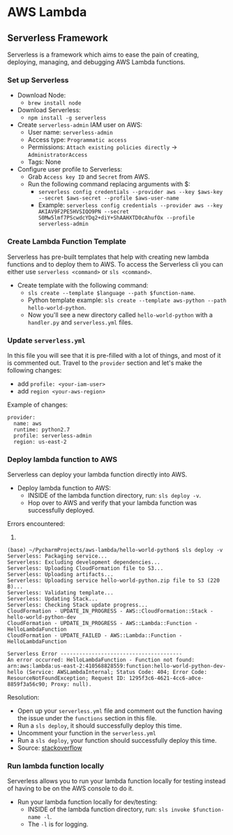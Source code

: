 # AWS Lambda

## Serverless Framework
Serverless is a framework which aims to ease the pain of creating, deploying, managing, and debugging AWS Lambda functions.

### Set up Serverless
  * Download Node:
    * `brew install node`
  * Download Serverless:
    * `npm install -g serverless`
  * Create `serverless-admin` IAM user on AWS:
    * User name: `serverless-admin`
    * Access type: `Programmatic access`
    * Permissions: `Attach existing policies directly` -> `AdministratorAccess`
    * Tags: None
  * Configure user profile to Serverless:
    * Grab `Access key ID` and `Secret` from AWS.
    * Run the following command replacing arguments with $:
      * `serverless config credentials --provider aws --key $aws-key --secret $aws-secret --profile $aws-user-name`
      * Example: `serverless config credentials --provider aws --key AKIAV9F2PE5HVSIQO9PN --secret S0Mw5lmf7PScwdcYDq2+diY+ShAAHXTD0cAhufOx --profile serverless-admin`

### Create Lambda Function Template
Serverless has pre-built templates that help with creating new lambda functions and to deploy them to AWS. 
To access the Serverless cli you can either use `serverless <command>` or `sls <command>`.
  * Create template with the following command:
    * `sls create --template $language --path $function-name`.
    * Python template example: `sls create --template aws-python --path hello-world-python`.
    * Now you'll see a new directory called `hello-world-python` with a `handler.py` and `serverless.yml` files.
    
### Update `serverless.yml`
In this file you will see that it is pre-filled with a lot of things, and most of it is commented out. Travel to the
`provider` section and let's make the following changes:
  * add `profile: <your-iam-user>`
  * add `region <your-aws-region>`
  
 Example of changes:
```
provider:
  name: aws
  runtime: python2.7
  profile: serverless-admin
  region: us-east-2
```
    
### Deploy lambda function to AWS
Serverless can deploy your lambda function directly into AWS.
* Deploy lambda function to AWS:
  * INSIDE of the lambda function directory, run: `sls deploy -v`.
  * Hop over to AWS and verify that your lambda function was successfully deployed.
  
Errors encountered:

1. 
```
(base) ~/PycharmProjects/aws-lambda/hello-world-python$ sls deploy -v
Serverless: Packaging service...
Serverless: Excluding development dependencies...
Serverless: Uploading CloudFormation file to S3...
Serverless: Uploading artifacts...
Serverless: Uploading service hello-world-python.zip file to S3 (220 B)...
Serverless: Validating template...
Serverless: Updating Stack...
Serverless: Checking Stack update progress...
CloudFormation - UPDATE_IN_PROGRESS - AWS::CloudFormation::Stack - hello-world-python-dev
CloudFormation - UPDATE_IN_PROGRESS - AWS::Lambda::Function - HelloLambdaFunction
CloudFormation - UPDATE_FAILED - AWS::Lambda::Function - HelloLambdaFunction
 
Serverless Error ---------------------------------------
An error occurred: HelloLambdaFunction - Function not found: arn:aws:lambda:us-east-2:410568828559:function:hello-world-python-dev-hello (Service: AWSLambdaInternal; Status Code: 404; Error Code: ResourceNotFoundException; Request ID: 1295f3c6-4621-4cc6-a0ce-8859f3a56c90; Proxy: null).
```

Resolution:
* Open up your `serverless.yml` file and comment out the function having the issue under the `functions` section in this file.
* Run a `sls deploy`, it should successfully deploy this time.
* Uncomment your function in the `serverless.yml`
* Run a `sls deploy`, your function should successfully deploy this time.
* Source: [stackoverflow](https://stackoverflow.com/questions/58382779/serverless-deploy-function-not-found)

### Run lambda function locally
Serverless allows you to run your lambda function locally for testing instead of having to be on the AWS console to do it.    
* Run your lambda function locally for dev/testing:
  * INSIDE of the lambda function directory, run: `sls invoke $function-name -l`.
  * The `-l` is for logging.
